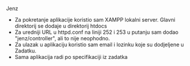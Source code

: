 Jenz

- Za pokretanje aplikacije koristio sam XAMPP lokalni server. Glavni direktorij se dodaje u direktorij htdocs
- Za uredniji URL u httpd.conf na liniji 252 i 253 u putanju sam dodao "jenz/controller", ali to nije neophodno.
- Za ulazak u aplikaciju koristio sam email i lozinku koje su dodjeljene u Zadatku.
- Sama aplikacija radi po specifikaciji iz zadatka

